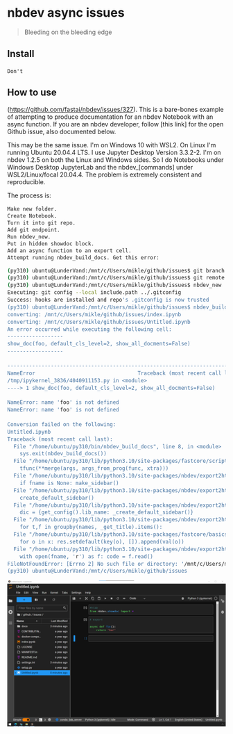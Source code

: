 # nbdev async issues
> Bleeding on the bleeding edge


## Install

`Don't`

## How to use

(https://github.com/fastai/nbdev/issues/327). This is a bare-bones example of attempting to produce documentation for an nbdev Notebook with an async function. If you are an nbdev developer, follow [this link] for the open Github issue, also documented below.

This may be the same issue. I'm on Windows 10 with WSL2. On Linux I'm running Ubuntu 20.04.4 LTS. I use Jupyter Desktop Version 3.3.2-2. I'm on nbdev 1.2.5 on both the Linux and Windows sides. So I do Notebooks under Windows Desktop JupyterLab and the nbdev_[commands] under WSL2/Linux/focal 20.04.4. The problem is extremely consistent and reproducible.

The process is:

    Make new folder.
    Create Notebook.
    Turn it into git repo.
    Add git endpoint.
    Run nbdev_new.
    Put in hidden showdoc block.
    Add an async function to an export cell.
    Attempt running nbdev_build_docs. Get this error:

```bash
(py310) ubuntu@LunderVand:/mnt/c/Users/mikle/github/issues$ git branch -M main
(py310) ubuntu@LunderVand:/mnt/c/Users/mikle/github/issues$ git remote add origin git@github.com:miklevin/issues.git
(py310) ubuntu@LunderVand:/mnt/c/Users/mikle/github/issues$ nbdev_new
Executing: git config --local include.path ../.gitconfig
Success: hooks are installed and repo's .gitconfig is now trusted
(py310) ubuntu@LunderVand:/mnt/c/Users/mikle/github/issues$ nbdev_build_docs
converting: /mnt/c/Users/mikle/github/issues/index.ipynb
converting: /mnt/c/Users/mikle/github/issues/Untitled.ipynb
An error occurred while executing the following cell:
------------------
show_doc(foo, default_cls_level=2, show_all_docments=False)
------------------

---------------------------------------------------------------------------
NameError                                 Traceback (most recent call last)
/tmp/ipykernel_3836/4040911153.py in <module>
----> 1 show_doc(foo, default_cls_level=2, show_all_docments=False)

NameError: name 'foo' is not defined
NameError: name 'foo' is not defined

Conversion failed on the following:
Untitled.ipynb
Traceback (most recent call last):
  File "/home/ubuntu/py310/bin/nbdev_build_docs", line 8, in <module>
    sys.exit(nbdev_build_docs())
  File "/home/ubuntu/py310/lib/python3.10/site-packages/fastcore/script.py", line 113, in _f
    tfunc(**merge(args, args_from_prog(func, xtra)))
  File "/home/ubuntu/py310/lib/python3.10/site-packages/nbdev/export2html.py", line 649, in nbdev_build_docs
    if fname is None: make_sidebar()
  File "/home/ubuntu/py310/lib/python3.10/site-packages/nbdev/export2html.py", line 717, in make_sidebar
    create_default_sidebar()
  File "/home/ubuntu/py310/lib/python3.10/site-packages/nbdev/export2html.py", line 709, in create_default_sidebar
    dic = {get_config().lib_name: _create_default_sidebar()}
  File "/home/ubuntu/py310/lib/python3.10/site-packages/nbdev/export2html.py", line 701, in _create_default_sidebar
    for t,f in groupby(names, _get_title).items():
  File "/home/ubuntu/py310/lib/python3.10/site-packages/fastcore/basics.py", line 536, in groupby
    for o in x: res.setdefault(key(o), []).append(val(o))
  File "/home/ubuntu/py310/lib/python3.10/site-packages/nbdev/export2html.py", line 690, in _get_title
    with open(fname, 'r') as f: code = f.read()
FileNotFoundError: [Errno 2] No such file or directory: '/mnt/c/Users/mikle/github/issues/docs/Untitled.html'
(py310) ubuntu@LunderVand:/mnt/c/Users/mikle/github/issues
```

<img src="nbdev_async.png">
